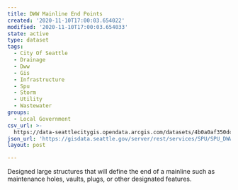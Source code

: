 ```yaml
---
title: DWW Mainline End Points
created: '2020-11-10T17:00:03.654022'
modified: '2020-11-10T17:00:03.654033'
state: active
type: dataset
tags:
  - City Of Seattle
  - Drainage
  - Dww
  - Gis
  - Infrastructure
  - Spu
  - Storm
  - Utility
  - Wastewater
groups:
  - Local Government
csv_url: >-
  https://data-seattlecitygis.opendata.arcgis.com/datasets/4b0a0af350dc463fb934a4f1685dea04_5.csv?outSR=%7B%22latestWkid%22%3A2926%2C%22wkid%22%3A2926%7D
json_url: 'https://gisdata.seattle.gov/server/rest/services/SPU/SPU_DWW/MapServer/5'
layout: post

---
```

<div style='text-align:Left;'><div><div><p><span><span>Designed large structures that will define the end of a mainline such as maintenance holes, vaults, plugs, or other designated features.</span></span></p></div></div></div>
